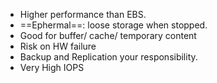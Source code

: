 
- Higher performance than EBS.
- ==Ephermal==: loose storage when stopped. 
- Good for buffer/ cache/ temporary content
- Risk on HW failure
- Backup and Replication your responsibility.
- Very High IOPS